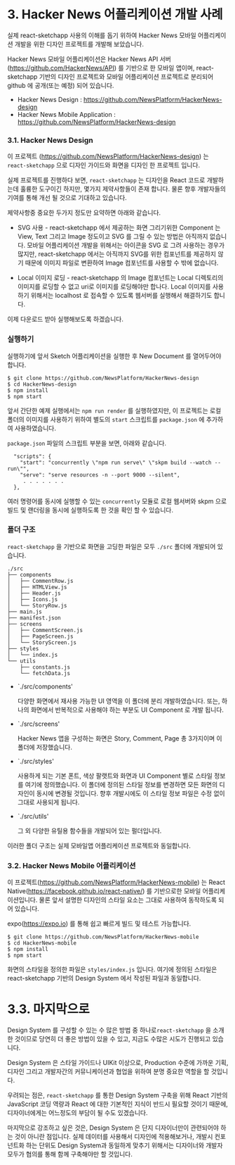 # 3. Hacker News 어플리케이션 개발 사례

실제 react-sketchapp 사용의 이해를 돕기 위하여 Hacker News 모바일 어플리케이션 개발을 위한 디자인 프로젝트를 개발해 보았습니다.

Hacker News 모바일 어플리케이션은 Hacker News API 서버(https://github.com/HackerNews/API) 를 기반으로 한 모바일 앱이며, react-sketchapp 기반의 디자인 프로젝트와 모바일 어플리케이션 프로젝트로 분리되어 github 에 공개(또는 예정) 되어 있습니다. 

 * Hacker News Design : https://github.com/NewsPlatform/HackerNews-design
 * Hacker News Mobile Application : https://github.com/NewsPlatform/HackerNews-design


### 3.1. Hacker News Design

이 프로젝트 (https://github.com/NewsPlatform/HackerNews-design) 는 `react-sketchapp` 으로 디자인 가이드와 화면을 디자인 한 프로젝트 입니다. 

실제 프로젝트를 진행하다 보면, `react-sketchapp` 는 디자인을 React 코드로 개발하는데 훌륭한 도구이긴 하지만, 몇가지 제약사항들이 존재 합니다. 물론 향후 개발자들의 기여를 통해 개선 될 것으로 기대하고 있습니다.

제약사항중 중요한 두가지 정도만 요약하면 아래와 같습니다.

 * SVG 사용 - react-sketchapp 에서 제공하는 화면 그리기위한 Component 는 View, Text 그리고 Image 정도이고 SVG 를 그릴 수 있는 방법은 아직까지 없습니다. 모바일 어플리케이션 개발을 위해서는 아이콘을 SVG 로 그려 사용하는 경우가 많지만, react-sketchapp 에서는 아직까지 SVG를 위한 컴포넌트를 제공하지 않기 때문에 이미지 파일로 변환하여 Image 컴포넌트를 사용할 수 밖에 없습니다. 

 * Local 이미지 로딩 - react-sketchapp 의 Image 컴포넌트는 Local 디렉토리의 이미지를 로딩할 수 없고 uri로 이미지를 로딩해야만 합나다. Local 이미지를 사용하기 위해서는 localhost 로 접속할 수 있도록 웹서버를 실행해서 해결하기도 합니다.

이제 다운로드 받아 실행해보도록 하겠습니다. 

### 실행하기

실행하기에 앞서 Sketch 어플리케이션을 실행한 후 New Document 를 열어두어야 합니다. 
```
$ git clone https://github.com/NewsPlatform/HackerNews-design
$ cd HackerNews-design
$ npm install
$ npm start
```

앞서 간단한 예제 실행에서는 `npm run render` 를 실행하였지만, 이 프로젝트는 로컬 폴더의 이미지를 사용하기 위하여 별도의 `start` 스크립트를 `package.json` 에 추가하여 사용하였습니다.

`package.json` 파일의 스크립트 부분을 보면, 아래와 같습니다. 
```
  "scripts": {
    "start": "concurrently \"npm run serve\" \"skpm build --watch --run\"",
    "serve": "serve resources -n --port 9000 --silent",
     . . . . . . .
  },
```
여러 명령어를 동시에 실행할 수 있는 `concurrently` 모듈로 로컬 웹서버와 skpm 으로 빌드 및 랜더링을 동시에 실행하도록 한 것을 확인 할 수 있습니다.

### 폴더 구조

`react-sketchapp` 을 기반으로 화면을 고딩한 파일은 모두 `./src` 폴더에 개발되어 있습니다.

```
./src
├── components
│   ├── CommentRow.js
│   ├── HTMLView.js
│   ├── Header.js
│   ├── Icons.js
│   └── StoryRow.js
├── main.js
├── manifest.json
├── screens
│   ├── CommentScreen.js
│   ├── PageScreen.js
│   └── StoryScreen.js
├── styles
│   └── index.js
└── utils
    ├── constants.js
    └── fetchData.js
```

* `./src/components' 

   다양한 화면에서 재사용 가능한 UI 영역을 이 폴더에 분리 개발하였습니다. 또는, 하나의 화면에서 반복적으로 사용해야 하는 부분도 UI Component 로 개발 됩니다.

* `./src/screens'

   Hacker News 앱을 구성하는 화면은 Story, Comment, Page 총 3가지이며 이 폴더에 저장했습니다. 

* `./src/styles'

   사용하게 되는 기본 폰트, 색상 팔랫트와 화면과 UI Component 별로 스타일 정보를 여기에 정의했습니다. 이 폴더에 정의된 스타일 정보를 변경하면 모든 화면의 디자인이 동시에 변경될 것입니다. 향후 개발시에도 이 스타일 정보 파일은 수정 없이 그대로 사용되게 됩니다.

* `./src/utils'

   그 외 다양한 유틸용 함수들을 개발되어 있는 펄더입니다.

이러한 폴더 구조는 실제 모바일앱 어플리케이션 프로젝트와 동일합니다. 


### 3.2. Hacker News Mobile 어플리케이션

이 프로젝트(https://github.com/NewsPlatform/HackerNews-mobile) 는  React Native(https://facebook.github.io/react-native/) 를 기반으로한 모바일 어플리케이션입니다. 물론 앞서 설명한 디자인의 스타일 요소는 그대로 사용하여 동작하도록 되어 있습니다. 

expo(https://expo.io) 를 통해 쉽고 빠르게 빌드 및 테스트 가능합니다.

```
$ git clone https://github.com/NewsPlatform/HackerNews-mobile
$ cd HackerNews-mobile
$ npm install
$ npm start
```

화면의 스타일을 정의한 파일은 `styles/index.js` 입니다. 여기에 정의된 스타일은 react-sketchapp 기반의 Design System 에서 작성된 파일과 동일합니다. 


# 3.3. 마지막으로

Design System 를 구성할 수 있는 수 많은 방법 중 하나로`react-sketchapp` 을 소개한 것이므로 당연히 더 좋은 방법이 있을 수 있고, 지금도 수많은 시도가 진행되고 있습니다. 

Design System 은 스타일 가이드나 UIKit 이상으로, Production 수준에 가까운 기획, 디자인 그리고 개발자간의 커뮤니케이션과 협업을 위하여 분명 중요한 역할을 할 것입니다. 

우려되는 점은, `react-sketchapp` 를 통한 Design System 구축을 위해 React 기반의 JavaScript 코딩 역량과 React 에 대한 기본적인 지식이 반드시 필요할 것이기 때문에, 디자이너에게는 어느정도의 부담이 될 수도 있겠습니다. 

마지막으로 강조하고 싶은 것은, Design System 은 단지 디자이너만이 관련되어야 하는 것이 아니란 점입니다. 실제 데이터를 사용해서 디자인에 적용해보거나, 개발시 컨포넌트화 하는 단위도 Design System과 동일하게 맞추기 위해서는 디자이너와 개발자 모두가 협의를 통해 함께 구축해야만 할 것입니다.